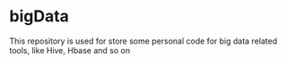 # bigData
This repository is used for store some personal code for big data related tools, like Hive, Hbase and so on
